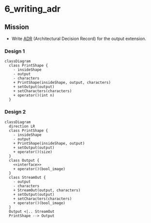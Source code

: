 # 6_writing_adr

## Mission
* Write [ADR](https://adr.github.io/) (Architectural Decision Record) for the output extension.

### Design 1
```mermaid
classDiagram
  class PrintShape {
    - insideShape
    - output
    - characters
    + PrintShape(insideShape, output, characters)
    + setOutput(output)
    + setCharacters(characters)
    + operator()(int n)
  }
```

### Design 2
```mermaid
classDiagram
  direction LR
  class PrintShape {
    - insideShape
    - output
    + PrintShape(insideShape, output)
    + setOutput(output)
    + operator()(size)
  }
  class Output {
    <<interface>>
    + operator()(bool_image)
  }
  class StreamOut {
    - output
    - characters
    + StreamOut(output, characters)
    + setOutput(output)
    + setCharacters(characters)
    + operator()(bool_image)
  }
  Output <|.. StreamOut
  PrintShape --> Output

```
